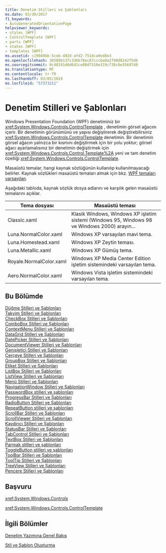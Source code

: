 ```yaml
---
title: Denetim Stilleri ve Şablonları
ms.date: 03/30/2017
f1_keywords:
- AutoGeneratedOrientationPage
helpviewer_keywords:
- styles [WPF]
- ControlTemplate [WPF]
- parts [WPF]
- states [WPF]
- templates [WPF]
ms.assetid: c19049bb-5ceb-492d-afd2-751dca0ed8e3
ms.openlocfilehash: 36589b13fc336b78ec87cccba0a2790d8242f5d6
ms.sourcegitcommit: 0c48191d6d641ce88d7510e319cf38c0e35697d0
ms.translationtype: MT
ms.contentlocale: tr-TR
ms.lasthandoff: 03/05/2019
ms.locfileid: "57373211"
---
```

# <a name="control-styles-and-templates"></a>Denetim Stilleri ve Şablonları
Windows Presentation Foundation (WPF) denetiminiz bir <xref:System.Windows.Controls.ControlTemplate> , denetimin görsel ağacını içerir. Bir denetimin görünümünü ve yapısı değiştirerek değiştirebilirsiniz <xref:System.Windows.Controls.ControlTemplate> denetimin. Bir denetimin görsel ağacın yalnızca bir kısmını değiştirmek için bir yolu yoktur; görsel ağacı ayarlamalısınız bir denetimin değiştirmek için <xref:System.Windows.Controls.Control.Template%2A> yeni ve tam denetim özelliği <xref:System.Windows.Controls.ControlTemplate>.  
  
 Masaüstü temalar, hangi kaynak sözlüğünün kullanılıp kullanılmayacağı belirler. Kaynak sözlükleri masaüstü temaları almak için bkz. [WPF temaları varsayılan](https://go.microsoft.com/fwlink/?LinkID=158252).  
  
 Aşağıdaki tabloda, kaynak sözlük dosya adlarını ve karşılık gelen masaüstü temalarını açıklar.  
  
|Tema dosyası|Masaüstü teması|  
|----------------|-------------------|  
|Classic.xaml|Klasik Windows, Windows XP işletim sistemi (Windows 95, Windows 98 ve Windows 2000) arayın...|  
|Luna.NormalColor.xaml|Windows XP varsayılan mavi tema.|  
|Luna.Homestead.xaml|Windows XP Zeytin teması.|  
|Luna.Metallic.xaml|Windows XP Gümüş tema.|  
|Royale.NormalColor.xaml|Windows XP Media Center Edition işletim sistemindeki varsayılan tema.|  
|Aero.NormalColor.xaml|Windows Vista işletim sistemindeki varsayılan tema.|  
  
## <a name="in-this-section"></a>Bu Bölümde  
 [Düğme Stilleri ve Şablonları](button-styles-and-templates.md)  
 [Takvim Stilleri ve Şablonları](calendar-styles-and-templates.md)  
 [CheckBox Stilleri ve Şablonları](checkbox-styles-and-templates.md)  
 [ComboBox Stilleri ve Şablonları](combobox-styles-and-templates.md)  
 [ContextMenu Stilleri ve Şablonları](contextmenu-styles-and-templates.md)  
 [DataGrid Stilleri ve Şablonları](datagrid-styles-and-templates.md)  
 [DatePicker Stilleri ve Şablonları](datepicker-styles-and-templates.md)  
 [DocumentViewer Stilleri ve Şablonları](documentviewer-styles-and-templates.md)  
 [Genişletici Stilleri ve Şablonları](expander-styles-and-templates.md)  
 [Çerçeve Stilleri ve Şablonları](frame-styles-and-templates.md)  
 [GroupBox Stilleri ve Şablonları](groupbox-styles-and-templates.md)  
 [Etiket Stilleri ve Şablonları](label-styles-and-templates.md)  
 [ListBox Stilleri ve Şablonları](listbox-styles-and-templates.md)  
 [ListView Stilleri ve Şablonları](listview-styles-and-templates.md)  
 [Menü Stilleri ve Şablonları](menu-styles-and-templates.md)  
 [NavigationWindow Stilleri ve Şablonları](navigationwindow-styles-and-templates.md)  
 [PasswordBox stilleri ve şablonları](passwordbox-syles-and-templates.md)  
 [ProgressBar Stilleri ve Şablonları](progressbar-styles-and-templates.md)  
 [RadioButton Stilleri ve Şablonları](radiobutton-styles-and-templates.md)  
 [RepeatButton stilleri ve şablonları](repeatbutton-syles-and-templates.md)  
 [ScrollBar Stilleri ve Şablonları](scrollbar-styles-and-templates.md)  
 [ScrollViewer Stilleri ve Şablonları](scrollviewer-styles-and-templates.md)  
 [Kaydırıcı Stilleri ve Şablonları](slider-styles-and-templates.md)  
 [StatusBar Stilleri ve Şablonları](statusbar-styles-and-templates.md)  
 [TabControl Stilleri ve Şablonları](tabcontrol-styles-and-templates.md)  
 [TextBox Stilleri ve Şablonları](textbox-styles-and-templates.md)  
 [Parmak stilleri ve şablonları](thumb-syles-and-templates.md)  
 [ToggleButton stilleri ve şablonları](togglebutton-syles-and-templates.md)  
 [ToolBar Stilleri ve Şablonları](toolbar-styles-and-templates.md)  
 [ToolTip Stilleri ve Şablonları](tooltip-styles-and-templates.md)  
 [TreeView Stilleri ve Şablonları](treeview-styles-and-templates.md)  
 [Pencere Stilleri ve Şablonları](window-styles-and-templates.md)  
  
## <a name="reference"></a>Başvuru  
 <xref:System.Windows.Controls>  
  
 <xref:System.Windows.Controls.ControlTemplate>  
  
## <a name="related-sections"></a>İlgili Bölümler  
 [Denetim Yazımına Genel Bakış](control-authoring-overview.md)  
  
 [Stil ve Şablon Oluşturma](styling-and-templating.md)
